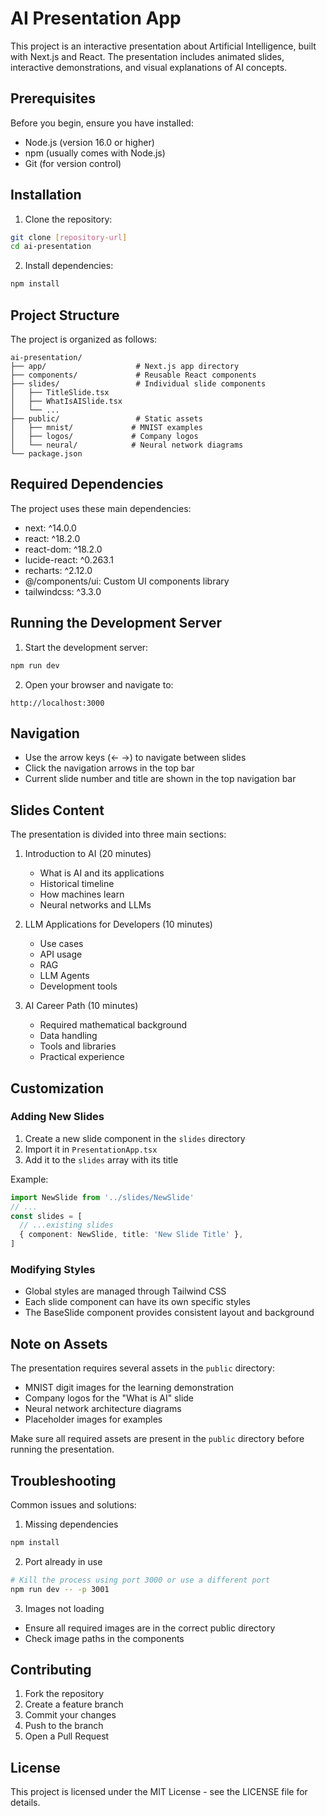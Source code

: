 # AI Presentation App

This project is an interactive presentation about Artificial Intelligence, built with Next.js and React. The presentation includes animated slides, interactive demonstrations, and visual explanations of AI concepts.

## Prerequisites

Before you begin, ensure you have installed:
- Node.js (version 16.0 or higher)
- npm (usually comes with Node.js)
- Git (for version control)

## Installation

1. Clone the repository:
```bash
git clone [repository-url]
cd ai-presentation
```

2. Install dependencies:
```bash
npm install
```

## Project Structure

The project is organized as follows:
```
ai-presentation/
├── app/                    # Next.js app directory
├── components/             # Reusable React components
├── slides/                 # Individual slide components
│   ├── TitleSlide.tsx
│   ├── WhatIsAISlide.tsx
│   └── ...
├── public/                 # Static assets
│   ├── mnist/             # MNIST examples
│   ├── logos/             # Company logos
│   └── neural/            # Neural network diagrams
└── package.json
```

## Required Dependencies

The project uses these main dependencies:
- next: ^14.0.0
- react: ^18.2.0
- react-dom: ^18.2.0
- lucide-react: ^0.263.1
- recharts: ^2.12.0
- @/components/ui: Custom UI components library
- tailwindcss: ^3.3.0

## Running the Development Server

1. Start the development server:
```bash
npm run dev
```

2. Open your browser and navigate to:
```
http://localhost:3000
```

## Navigation

- Use the arrow keys (← →) to navigate between slides
- Click the navigation arrows in the top bar
- Current slide number and title are shown in the top navigation bar

## Slides Content

The presentation is divided into three main sections:

1. Introduction to AI (20 minutes)
   - What is AI and its applications
   - Historical timeline
   - How machines learn
   - Neural networks and LLMs

2. LLM Applications for Developers (10 minutes)
   - Use cases
   - API usage
   - RAG
   - LLM Agents
   - Development tools

3. AI Career Path (10 minutes)
   - Required mathematical background
   - Data handling
   - Tools and libraries
   - Practical experience

## Customization

### Adding New Slides

1. Create a new slide component in the `slides` directory
2. Import it in `PresentationApp.tsx`
3. Add it to the `slides` array with its title

Example:
```typescript
import NewSlide from '../slides/NewSlide'
// ...
const slides = [
  // ...existing slides
  { component: NewSlide, title: 'New Slide Title' },
]
```

### Modifying Styles

- Global styles are managed through Tailwind CSS
- Each slide component can have its own specific styles
- The BaseSlide component provides consistent layout and background

## Note on Assets

The presentation requires several assets in the `public` directory:
- MNIST digit images for the learning demonstration
- Company logos for the "What is AI" slide
- Neural network architecture diagrams
- Placeholder images for examples

Make sure all required assets are present in the `public` directory before running the presentation.

## Troubleshooting

Common issues and solutions:

1. Missing dependencies
```bash
npm install
```

2. Port already in use
```bash
# Kill the process using port 3000 or use a different port
npm run dev -- -p 3001
```

3. Images not loading
- Ensure all required images are in the correct public directory
- Check image paths in the components

## Contributing

1. Fork the repository
2. Create a feature branch
3. Commit your changes
4. Push to the branch
5. Open a Pull Request

## License

This project is licensed under the MIT License - see the LICENSE file for details.